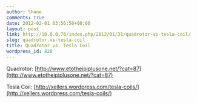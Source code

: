 ```yaml
---
author: Shane
comments: true
date: 2012-02-01 03:56:50+00:00
layout: post
link: http://10.0.0.76/index.php/2012/01/31/quadrotor-vs-tesla-coil/
slug: quadrotor-vs-tesla-coil
title: Quadrotor vs. Tesla Coil
wordpress_id: 828
---
```




Quadrotor: [http://www.etotheipiplusone.net/?cat=87](http://www.etotheipiplusone.net/?cat=87)

Tesla Coil: [http://xellers.wordpress.com/tesla-coils/](http://xellers.wordpress.com/tesla-coils/)
